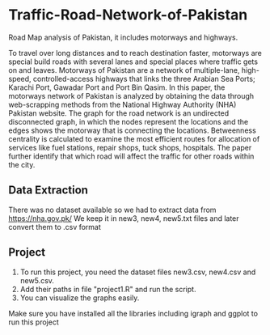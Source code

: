 # Traffic-Road-Network-of-Pakistan
Road Map analysis of Pakistan, it includes motorways and highways.

To travel over long distances and to reach destination faster, motorways are special build roads with several lanes and special places where traffic gets on and leaves.
Motorways of Pakistan are a network of multiple-lane, high-speed, controlled-access highways that links the three Arabian Sea Ports; Karachi Port, Gawadar Port and Port Bin Qasim. In this paper, the motorways network of Pakistan is analyzed by obtaining the data through web-scrapping methods from the National Highway Authority (NHA) Pakistan website. The graph for the road network is an undirected disconnected graph, in which the nodes represent the locations and the edges shows the motorway that is connecting the locations. Betweenness centrality is calculated to examine the most efficient routes for allocation of services like fuel stations, 
repair shops, tuck shops, hospitals. The paper further identify that which road will affect the traffic for other roads within the city.

## Data Extraction
There was no dataset available so we had to extract data from https://nha.gov.pk/
We keep it in new3, new4, new5.txt files and later convert them to .csv format

## Project
1. To run this project, you need the dataset files new3.csv, new4.csv and new5.csv.
2. Add their paths in file "project1.R" and run the script.
3. You can visualize the graphs easily.

Make sure you have installed all the libraries including igraph and ggplot to run this project
